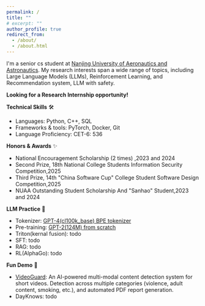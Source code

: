 ```yaml
---
permalink: /
title: ""
# excerpt: ""
author_profile: true
redirect_from: 
  - /about/
  - /about.html
---
```


I'm a senior cs student at [Nanjing University of Aeronautics and Astronautics](https://www.nuaa.edu.cn/). My research interests span a wide range of topics, including Large Language Models (LLMs), Reinforcement Learning, and Recommendation system, LLM with safety. 

**Looking for a Research Internship opportunity!**

**Technical Skills** 🛠️ 
- Languages: Python, C++, SQL
- Frameworks & tools: PyTorch, Docker, Git
- Language Proficiency: CET-6: 536

**Honors & Awards** ✨
*   National Encouragement Scholarship (2 times) ,2023 and 2024
*   Second Prize, 18th National College Students Information Security Competition,2025
*   Third Prize, 14th "China Software Cup" College Student Software Design Competition,2025
*   NUAA Outstanding Student Scholarship And "Sanhao" Student,2023 and 2024

**LLM Practice** 🤖
-   Tokenizer: [GPT-4(cl100k_base) BPE tokenizer](https://github.com/ShallowU/MyTokenizer_Learning)
-   Pre-training: [GPT-2(124M) from scratch](https://github.com/ShallowU/Reproduce-GPT2-124M)
-   Triton(kernal fusion): todo
-   SFT: todo
-   RAG: todo
-   RL(AlphaGo): todo

**Fun Demo** 🚀
-   [VideoGuard](https://github.com/ShallowU/VideoGuard): An AI-powered multi-modal content detection system for short videos. Detection across multiple categories (violence, adult content, smoking, etc.), and automated PDF report generation.
-   DayKnows: todo
